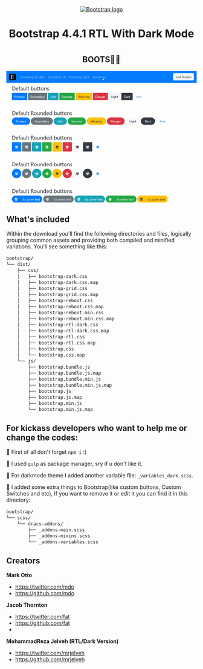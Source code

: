 <p align="center">  
  <a href="https://mrjelveh.github.io/BootsDrac/">  
    <img src="https://images-wixmp-ed30a86b8c4ca887773594c2.wixmp.com/f/18badad6-546e-4546-8520-a9c44a8b2451/ddh0ecr-a7007a9a-4b1d-44af-b930-aa9d506428cb.png?token=eyJ0eXAiOiJKV1QiLCJhbGciOiJIUzI1NiJ9.eyJzdWIiOiJ1cm46YXBwOjdlMGQxODg5ODIyNjQzNzNhNWYwZDQxNWVhMGQyNmUwIiwiaXNzIjoidXJuOmFwcDo3ZTBkMTg4OTgyMjY0MzczYTVmMGQ0MTVlYTBkMjZlMCIsIm9iaiI6W1t7InBhdGgiOiJcL2ZcLzE4YmFkYWQ2LTU0NmUtNDU0Ni04NTIwLWE5YzQ0YThiMjQ1MVwvZGRoMGVjci1hNzAwN2E5YS00YjFkLTQ0YWYtYjkzMC1hYTlkNTA2NDI4Y2IucG5nIn1dXSwiYXVkIjpbInVybjpzZXJ2aWNlOmZpbGUuZG93bmxvYWQiXX0.VZY2JAQAO49rx38qz5QuNSEVKPGlxRokrxJHKMjU_LU" alt="Bootstrap logo" width="72" height="72">  
  </a>  
</p>
<h1 align="center">
	Bootstrap 4.4.1 RTL With Dark Mode
<h1>
<h2 align="center">
  BOOTS🧛‍♂️
</h2>

<div align="center"><a target="_blank" href="./demo/Bootsdrac.gif"><img src="./demo/Bootsdrac.gif" title="Bootsdrac showcase" /></a></div>

## What's included  
  
Within the download you'll find the following directories and files, logically grouping common assets and providing both compiled and minified variations. You'll see something like this:  
  
```text  
bootstrap/  
└── dist/  
    ├── css/  
    │   ├── bootstrap-dark.css  
    │   ├── bootstrap-dark.css.map  
    │   ├── bootstrap-grid.css  
    │   ├── bootstrap-grid.css.map  
    │   ├── bootstrap-reboot.css  
    │   ├── bootstrap-reboot.css.map  
    │   ├── bootstrap-reboot.min.css  
    │   ├── bootstrap-reboot.min.css.map  
    │   ├── bootstrap-rtl-dark.css  
    │   ├── bootstrap-rtl-dark.css.map  
    │   ├── bootstrap-rtl.css  
    │   ├── bootstrap-rtl.css.map  
    │   ├── bootstrap.css  
    │   └── bootstrap.css.map  
    └── js/  
        ├── bootstrap.bundle.js  
        ├── bootstrap.bundle.js.map  
        ├── bootstrap.bundle.min.js  
        ├── bootstrap.bundle.min.js.map  
        ├── bootstrap.js  
        ├── bootstrap.js.map  
        ├── bootstrap.min.js  
        └── bootstrap.min.js.map  
```

## For kickass developers who want to help me or change the codes:

🔹 First of all don't forget `npm i`  :)

🔹 I used `gulp` as package manager, sry if u don't like it.

🔹 For darkmode theme I added another variable file: `_variables_dark.scss`.

🔹 I added some extra things to Bootstrap(like custom buttons, Custom Switches and etc), If you want to remove it or edit it you can find it in this directory:

```text  
bootstrap/  
└── scss/  
    └── dracs-addons/  
        ├── _addons-main.scss  
        ├── _addons-mixins.scss  
        └── _addons-variables.scss
```

## Creators  
  
**Mark Otto**  
  
- <https://twitter.com/mdo>  
- <https://github.com/mdo>  
  
**Jacob Thornton**  
  
- <https://twitter.com/fat>  
- <https://github.com/fat>
-   
**MohammadReza Jelveh (RTL/Dark Version)**  
  
- <https://twitter.com/mrjelveh>  
- <https://github.com/mrjelveh>
